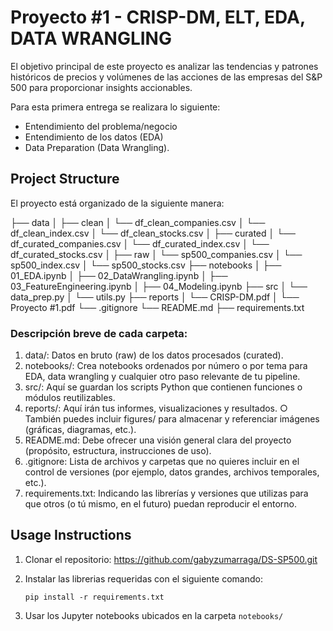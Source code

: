 # Proyecto #1 - CRISP-DM, ELT, EDA, DATA WRANGLING

El objetivo principal de este proyecto es analizar las tendencias y patrones históricos de precios y volúmenes de las acciones de las empresas del S&P 500 para proporcionar insights accionables.

Para esta primera entrega se realizara lo siguiente: 
- Entendimiento del 
problema/negocio
- Entendimiento de los datos (EDA)
- Data Preparation (Data 
Wrangling).

## Project Structure

El proyecto está organizado de la siguiente manera:

├── data
│   ├── clean
│       └── df_clean_companies.csv
│       └── df_clean_index.csv
│       └── df_clean_stocks.csv
│   ├── curated
│       └── df_curated_companies.csv
│       └── df_curated_index.csv
│       └── df_curated_stocks.csv
│   ├── raw
│       └── sp500_companies.csv
│       └── sp500_index.csv
│       └── sp500_stocks.csv
├── notebooks
│   ├── 01_EDA.ipynb
│   ├── 02_DataWrangling.ipynb
│   ├── 03_FeatureEngineering.ipynb
│   ├── 04_Modeling.ipynb
├── src
│   └── data_prep.py
│   └── utils.py
├── reports
│   └── CRISP-DM.pdf
│   └── Proyecto #1.pdf
└── .gitignore
└── README.md
├── requirements.txt

### Descripción breve de cada carpeta: 

1. data/: Datos en bruto (raw) de los datos procesados (curated). 
2. notebooks/: Crea notebooks ordenados por número o por tema para EDA, data 
wrangling y cualquier otro paso relevante de tu pipeline. 
3. src/: Aquí se guardan los scripts Python que contienen funciones o módulos 
reutilizables. 
4. reports/: Aquí irán tus informes, visualizaciones y resultados. 
○ También puedes incluir figures/ para almacenar y referenciar imágenes 
(gráficas, diagramas, etc.). 
5. README.md: Debe ofrecer una visión general clara del proyecto (propósito, estructura, 
instrucciones de uso). 
6. .gitignore: Lista de archivos y carpetas que no quieres incluir en el control de versiones 
(por ejemplo, datos grandes, archivos temporales, etc.). 
7. requirements.txt: Indicando las librerías y versiones que utilizas para que otros (o tú 
mismo, en el futuro) puedan reproducir el entorno.

## Usage Instructions

1. Clonar el repositorio: https://github.com/gabyzumarraga/DS-SP500.git
2. Instalar las librerias requeridas con el siguiente comando:

   ```
   pip install -r requirements.txt
   ```
   
3. Usar los Jupyter notebooks ubicados en la carpeta `notebooks/`

